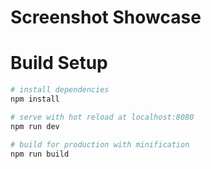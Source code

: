 # Screenshot Showcase

# Build Setup

``` bash
# install dependencies
npm install

# serve with hot reload at localhost:8080
npm run dev

# build for production with minification
npm run build
```
